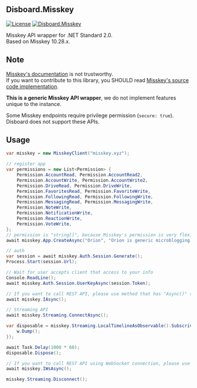 ﻿Disboard.Misskey
----

[![License](https://img.shields.io/github/license/mika-f/Disboard.svg?style=flat-square)](../../LICENSE)
[![Disboard.Misskey](https://img.shields.io/nuget/v/Disboard.Misskey.svg?style=flat-square)](https://nuget.org/packages/Disboard.Misskey)


Misskey API wrapper for .NET Standard 2.0.  
Based on Misskey 10.28.x.


## Note

[Misskey's documentation](https://misskey.xyz/docs/ja-JP/about) is not trustworthy.  
If you want to contribute to this library, you SHOULD read [Misskey's source code implementation](https://github.com/syuilo/misskey).

**This is a generic Misskey API wrapper**, we do not implement features unique to the instance.  

Some Misskey endpoints require privilege permission (`secure: true`).  
Disboard does not support these APIs.


## Usage

```csharp
var misskey = new MisskeyClient("misskey.xyz");

// register app
var permissions = new List<Permission> {
    Permission.AccountRead, Permission.AccountRead2, 
    Permission.AccountWrite, Permission.AccountWrite2,
    Permission.DriveRead, Permission.DriveWrite,
    Permission.FavoritesRead, Permission.FavoriteWrite,
    Permission.FollowingRead, Permission.FollowingWrite,
    Permission.MessagingRead, Permission.MessagingWrite,
    Permission.NoteWrite,
    Permission.NotificationWrite,
    Permission.ReactionWrite,
    Permission.VoteWrite,
};
// permission is "string[]", because Misskey's permission is very flexible and possibility that it will increase in the future.
await misskey.App.CreateAsync("Orion", "Orion is generic microblogging client", permissions.Select(w => w.ToStr()).ToArray(), "https://static.mochizuki.moe/callback.html");

// auth
var session = await misskey.Auth.Session.Generate();
Process.Start(session.Url);

// Wait for user accepts client that access to your info
Console.ReadLine();
await misskey.Auth.Session.UserKeyAsync(session.Token);

// If you want to call REST API, please use method that has "Async()" suffix.
await misskey.IAsync();

// Streaming API
await misskey.Streaming.ConnectAsync();

var disposable = misskey.Streaming.LocalTimelineAsObservable().Subscrive(w => {
    w.Dump();
});

await Task.Delay(1000 * 60);
disposable.Dispose();

// If you want to call REST API using WebSocket connection, please use method that has "WsAsync()" suffix.
await misskey.IWsAsync();

misskey.Streaming.Disconnect();
```

